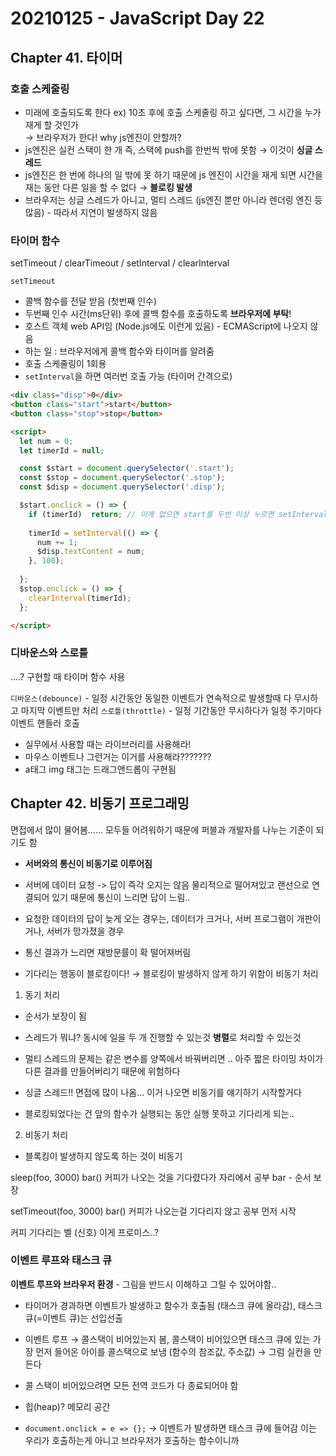 # 20210125 - JavaScript Day 22

## Chapter 41. 타이머
### 호출 스케줄링
- 미래에 호출되도록 한다 ex) 10초 후에 호출 스케줄링 하고 싶다면, 그 시간을 누가 재게 할 것인가  
  &#8594; 브라우저가 한다! why js엔진이 안할까? 
- js엔진은 실컨 스택이 한 개 즉, 스택에 push를 한번씩 밖에 못함 &#8594; 이것이 **싱글 스레드**
- js엔진은 한 번에 하나의 일 밖에 못 하기 때문에 js 엔진이 시간을 재게 되면 시간을 재는 동안 다른 일을 할 수 없다 &#8594; **블로킹 발생**
- 브라우저는 싱글 스레드가 아니고, 멀티 스레드 (js엔진 뿐만 아니라 렌더링 엔진 등 많음) - 따라서 지연이 발생하지 않음 

### 타이머 함수 
setTimeout / clearTimeout / setInterval / clearInterval

  `setTimeout` 
  - 콜백 함수를 전달 받음 (첫번째 인수)
  - 두번째 인수 시간(ms단위) 후에 콜백 함수를 호출하도록 **브라우저에 부탁**!
  - 호스트 객체 web API임 (Node.js에도 이런게 있음) - ECMAScript에 나오지 않음
  - 하는 일 : 브라우저에게 콜백 함수와 타이머를 알려줌 
  - 호출 스케줄링이 1회용 
  - `setInterval`을 하면 여러번 호출 가능 (타이머 간격으로)

  ```html
  <div class="disp">0</div>
  <button class="start">start</button>
  <button class="stop">stop</button>

  <script>
    let num = 0;
    let timerId = null;

    const $start = document.querySelector('.start');
    const $stop = document.querySelector('.stop');
    const $disp = document.querySelector('.disp');

    $start.onclick = () => {
      if (timerId)  return; // 이게 없으면 start를 두번 이상 누르면 setInterval이 복수로 생겨버림.. 그럼 num을 공유해서 더 빠르게 증가됨 또한 stop을 한번 누르면 제일 마지막에 생긴 inteval만 멈춤 
      
      timerId = setInterval(() => {
        num += 1;
        $disp.textContent = num;
      }, 100);
      
    };
    $stop.onclick = () => {
      clearInterval(timerId);
    };

  </script>

  ```


### 디바운스와 스로틀
....?
구현할 때 타이머 함수 사용

`디바운스(debounce)` - 일정 시간동안 동일한 이벤트가 연속적으로 발생할때 다 무시하고 마지막 이벤트만 처리
`스로틀(throttle)` - 일정 기간동안 무시하다가 일정 주기마다 이벤트 핸들러 호출

- 실무에서 사용할 때는 라이브러리를 사용해라!
- 마우스 이벤트나 그런거는 이거를 사용해라???????
- a태그 img 태그는 드래그앤드롭이 구현됨 

## Chapter 42. 비동기 프로그래밍
면접에서 많이 물어봄...... 모두들 어려워하기 때문에
퍼블과 개발자를 나누는 기준이 되기도 함

- **서버와의 통신이 비동기로 이루어짐**

- 서버에 데이터 요청 -> 답이 즉각 오지는 않음 물리적으로 떨어져있고 랜선으로 연결되어 있기 때문에 통신이 느리면 답이 느림.. 
- 요청한 데이터의 답이 늦게 오는 경우는, 데이터가 크거나, 서버 프로그램이 개판이거나, 서버가 망가졌을 경우 
- 통신 결과가 느리면 재방문률이 확 떨어져버림
- 기다리는 행동이 블로킹이다! &#8594; 블로킹이 발생하지 않게 하기 위함이 비동기 처리

1. 동기 처리 
  - 순서가 보장이 됨
   
- 스레드가 뭐냐? 동시에 일을 두 개 진행할 수 있는것 **병렬**로 처리할 수 있는것 
- 멀티 스레드의 문제는 같은 변수를 양쪽에서 바꿔버리면 .. 아주 짧은 타이밍 차이가 다른 결과를 만들어버리기 때문에 위험하다 
- 싱글 스레드!! 면접에 많이 나옴... 이거 나오면 비동기를 얘기하기 시작할거다 
- 블로킹되었다는 건 앞의 함수가 실행되는 동안 실행 못하고 기다리게 되는..

2. 비동기 처리
  - 블록킹이 발생하지 않도록 하는 것이 비동기 


sleep(foo, 3000)
bar()
커피가 나오는 것을 기다렸다가 자리에서 공부 bar - 순서 보장

setTimeout(foo, 3000)
bar()
커피가 나오는걸 기다리지 않고 공부 먼저 시작

커피 기다리는 벨 (신호) 이게 프로미스..?

### 이벤트 루프와 태스크 큐 
**이벤트 루프와 브라우저 환경** - 그림을 반드시 이해하고 그릴 수 있어야함..

- 타이머가 경과하면 이벤트가 발생하고 함수가 호출됨 (태스크 큐에 올라감), 태스크 큐(=이벤트 큐)는 선입선출
- 이벤트 루프 &#8594; 콜스택이 비어있는지 봄, 콜스택이 비어있으면 태스크 큐에 있는 가장 먼저 들어온 아이를 콜스택으로 보냄 (함수의 참조값, 주소값) &#8594; 그럼 실컨을 만든다
- 콜 스택이 비어있으려면 모든 전역 코드가 다 종료되어야 함
- 힙(heap)? 메모리 공간 

- `document.onclick = e => {};` &#8594; 이벤트가 발생하면 태스크 큐에 들어감 이는 우리가 호출하는게 아니고 브라우저가 호출하는 함수이니까 


